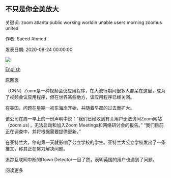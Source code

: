 ## 不只是你全美放大

关键词: zoom atlanta public working worldin unable users morning zoomus united

作者: Saeed Ahmed

发表日期: 2020-08-24 00:00:00

![](https://cdn.cnn.com/cnnnext/dam/assets/200824092843-02-zoom-logo-restricted-super-tease.jpg)

[English](It%27s%20not%20just%20you.%20Zoom%20is%20down%20across%20the%20US.md)

[原网页](https://edition.cnn.com/2020/08/24/us/zoom-outage-worldwide-trnd/index.html)

（CNN）Zoom是一种视频会议应用程序，在大流行期间很多人都呆在这里，成为了视频会议应用程序，但在世界某些地方，该应用程序已经关闭。

在美国，问题在星期一初东海岸开始，并随着早晨的过去而扩大。

该公司在周一早上的一份声明中说：“我们已经收到有关用户无法访问Zoom网站（zoom.us），无法启动和加入Zoom Meetings和网络研讨会的报告。” “我们目前正在调查中，并将根据需要提供更新。”

在亚特兰大，停电第一天就影响了公立学校的学生。亚特兰大公立学校发出了一条推文，称其正在努力解决问题。

追踪互联网中断的Down Detector一目了然，表明英国的用户也遇到了问题。

阅读更多